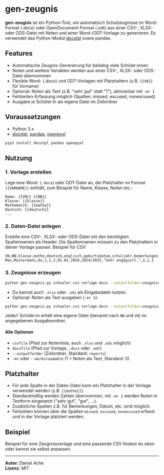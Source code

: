 # gen-zeugnis

**gen-zeugnis** ist ein Python-Tool, um automatisch Schulzeugnisse im Word-Format (.docx) oder OpenDocument-Format (.odt) aus einer CSV-, XLSX- oder ODS-Datei mit Noten und einer Word-/ODT-Vorlage zu generieren. Es verwendet das Python-Modul [docxtpl](https://docxtpl.readthedocs.io/en/latest/) sowie pandas.

## Features

- Automatische Zeugnis-Generierung für beliebig viele Schüler:innen
- Noten und weitere Variablen werden aus einer CSV-, XLSX- oder ODS-Datei übernommen
- Flexible Word- (.docx) und ODT-Vorlagen mit Platzhaltern (z.B. `{{VN}}` für Vorname)
- Optional: Noten als Text (z.B. "sehr gut" statt "1"), aktivierbar mit `-mr 1`
- Fehlzeiten-Erfassung möglich (Spalten: missed, excused, nonexcused)
- Ausgabe je Schüler:in als eigene Datei im Zielordner

## Voraussetzungen

- Python 3.x
- [docxtpl](https://pypi.org/project/docxtpl/), [pandas](https://pypi.org/project/pandas/), [openpyxl](https://pypi.org/project/openpyxl/)

```bash
pip3 install docxtpl pandas openpyxl
```

## Nutzung

### 1. Vorlage erstellen

Lege eine Word- (`.docx`) oder ODT-Datei an, die Platzhalter im Format `{{VARNAME}}` enthält, zum Beispiel für Name, Klasse, Noten etc.:

```
Name: {{VN}} {{NN}}
Klasse: {{klasse}}
Mathematik: {{mathe}}
Deutsch: {{deutsch}}
...
```

### 2. Daten-Datei anlegen

Erstelle eine CSV-, XLSX- oder ODS-Datei mit den benötigten Spaltennamen als Header.
Die Spaltennamen müssen zu den Platzhaltern in deiner Vorlage passen. Beispiel für CSV:

```csv
VN,NN,klasse,mathe,deutsch,englisch,geburtsdatum,schuljahr,bemerkungen,missed,excused,nonexcused
Max,Mustermann,6a,1,2,2,01.01.2010,2024/2025,"Sehr engagiert.",2,1,1
```

### 3. Zeugnisse erzeugen

```bash
python gen-zeugnis.py schueler.csv vorlage.docx --outputfolder=zeugnisse
```

- Du kannst auch `.xlsx` oder `.ods` als Eingabedatei nutzen.
- Optional: Noten als Text ausgeben (`-mr 1`):

```bash
python gen-zeugnis.py schueler.csv vorlage.docx --outputfolder=zeugnisse -mr 1
```

Jede/r Schüler:in erhält eine eigene Datei (benannt nach `NN` und `VN`) im angegebenen Ausgabeordner.

#### Alle Optionen

- `csvfile` (Pfad zur Notenliste, auch `.xlsx` und `.ods` möglich)
- `docxfile` (Pfad zur Vorlage, `.docx` oder `.odt`)
- `--outputfolder` (Zielordner, Standard: `reports`)
- `-mr` oder `--marksreadable` (1 = Noten als Text, Standard: 0)

## Platzhalter

- Für jede Spalte in der Daten-Datei kann ein Platzhalter in der Vorlage verwendet werden (z.B. `{{mathe}}`).
- Standardmäßig werden Zahlen übernommen, mit `-mr 1` werden Noten in Textform eingesetzt ("sehr gut", "gut", ...).
- Zusätzliche Spalten z.B. für Bemerkungen, Datum, etc. sind möglich.
- Fehlzeiten können über die Spalten `missed`, `excused`, `nonexcused` erfasst und in der Vorlage platziert werden.

## Beispiel

Beispiel für eine Zeugnissvorlage und eine passende CSV findest du oben oder kannst sie selbst anpassen.

---

**Autor:** Daniel Ache  
**Lizenz:** MIT